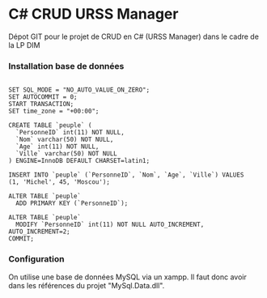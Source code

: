 # C# CRUD URSS Manager

Dépot GIT pour le projet de CRUD en C# (URSS Manager) dans le cadre de la LP DIM



### Installation base de données

```

SET SQL_MODE = "NO_AUTO_VALUE_ON_ZERO";
SET AUTOCOMMIT = 0;
START TRANSACTION;
SET time_zone = "+00:00";

CREATE TABLE `peuple` (
  `PersonneID` int(11) NOT NULL,
  `Nom` varchar(50) NOT NULL,
  `Age` int(11) NOT NULL,
  `Ville` varchar(50) NOT NULL
) ENGINE=InnoDB DEFAULT CHARSET=latin1;

INSERT INTO `peuple` (`PersonneID`, `Nom`, `Age`, `Ville`) VALUES
(1, 'Michel', 45, 'Moscou');

ALTER TABLE `peuple`
  ADD PRIMARY KEY (`PersonneID`);
  
ALTER TABLE `peuple`
  MODIFY `PersonneID` int(11) NOT NULL AUTO_INCREMENT, AUTO_INCREMENT=2;
COMMIT;

```

### Configuration

On utilise une base de données MySQL via un xampp.
Il faut donc avoir dans les références du projet "MySql.Data.dll".

